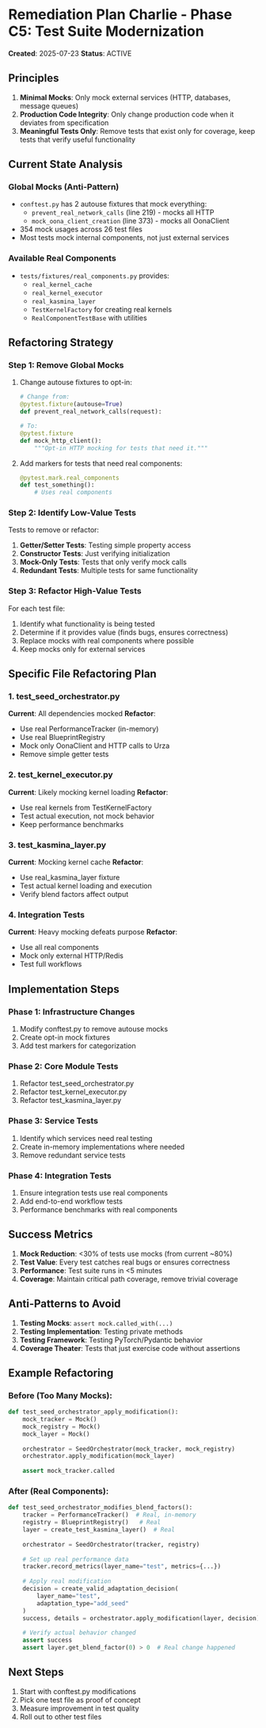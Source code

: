 # Remediation Plan Charlie - Phase C5: Test Suite Modernization

**Created**: 2025-07-23
**Status**: ACTIVE

## Principles

1. **Minimal Mocks**: Only mock external services (HTTP, databases, message queues)
2. **Production Code Integrity**: Only change production code when it deviates from specification
3. **Meaningful Tests Only**: Remove tests that exist only for coverage, keep tests that verify useful functionality

## Current State Analysis

### Global Mocks (Anti-Pattern)
- `conftest.py` has 2 autouse fixtures that mock everything:
  - `prevent_real_network_calls` (line 219) - mocks all HTTP
  - `mock_oona_client_creation` (line 373) - mocks all OonaClient
- 354 mock usages across 26 test files
- Most tests mock internal components, not just external services

### Available Real Components
- `tests/fixtures/real_components.py` provides:
  - `real_kernel_cache`
  - `real_kernel_executor`
  - `real_kasmina_layer`
  - `TestKernelFactory` for creating real kernels
  - `RealComponentTestBase` with utilities

## Refactoring Strategy

### Step 1: Remove Global Mocks
1. Change autouse fixtures to opt-in:
   ```python
   # Change from:
   @pytest.fixture(autouse=True)
   def prevent_real_network_calls(request):
   
   # To:
   @pytest.fixture
   def mock_http_client():
       """Opt-in HTTP mocking for tests that need it."""
   ```

2. Add markers for tests that need real components:
   ```python
   @pytest.mark.real_components
   def test_something():
       # Uses real components
   ```

### Step 2: Identify Low-Value Tests

Tests to remove or refactor:
1. **Getter/Setter Tests**: Testing simple property access
2. **Constructor Tests**: Just verifying initialization
3. **Mock-Only Tests**: Tests that only verify mock calls
4. **Redundant Tests**: Multiple tests for same functionality

### Step 3: Refactor High-Value Tests

For each test file:
1. Identify what functionality is being tested
2. Determine if it provides value (finds bugs, ensures correctness)
3. Replace mocks with real components where possible
4. Keep mocks only for external services

## Specific File Refactoring Plan

### 1. test_seed_orchestrator.py
**Current**: All dependencies mocked
**Refactor**:
- Use real PerformanceTracker (in-memory)
- Use real BlueprintRegistry
- Mock only OonaClient and HTTP calls to Urza
- Remove simple getter tests

### 2. test_kernel_executor.py
**Current**: Likely mocking kernel loading
**Refactor**:
- Use real kernels from TestKernelFactory
- Test actual execution, not mock behavior
- Keep performance benchmarks

### 3. test_kasmina_layer.py
**Current**: Mocking kernel cache
**Refactor**:
- Use real_kasmina_layer fixture
- Test actual kernel loading and execution
- Verify blend factors affect output

### 4. Integration Tests
**Current**: Heavy mocking defeats purpose
**Refactor**:
- Use all real components
- Mock only external HTTP/Redis
- Test full workflows

## Implementation Steps

### Phase 1: Infrastructure Changes
1. Modify conftest.py to remove autouse mocks
2. Create opt-in mock fixtures
3. Add test markers for categorization

### Phase 2: Core Module Tests
1. Refactor test_seed_orchestrator.py
2. Refactor test_kernel_executor.py
3. Refactor test_kasmina_layer.py

### Phase 3: Service Tests
1. Identify which services need real testing
2. Create in-memory implementations where needed
3. Remove redundant service tests

### Phase 4: Integration Tests
1. Ensure integration tests use real components
2. Add end-to-end workflow tests
3. Performance benchmarks with real components

## Success Metrics

1. **Mock Reduction**: <30% of tests use mocks (from current ~80%)
2. **Test Value**: Every test catches real bugs or ensures correctness
3. **Performance**: Test suite runs in <5 minutes
4. **Coverage**: Maintain critical path coverage, remove trivial coverage

## Anti-Patterns to Avoid

1. **Testing Mocks**: `assert mock.called_with(...)`
2. **Testing Implementation**: Testing private methods
3. **Testing Framework**: Testing PyTorch/Pydantic behavior
4. **Coverage Theater**: Tests that just exercise code without assertions

## Example Refactoring

### Before (Too Many Mocks):
```python
def test_seed_orchestrator_apply_modification():
    mock_tracker = Mock()
    mock_registry = Mock()
    mock_layer = Mock()
    
    orchestrator = SeedOrchestrator(mock_tracker, mock_registry)
    orchestrator.apply_modification(mock_layer)
    
    assert mock_tracker.called
```

### After (Real Components):
```python
def test_seed_orchestrator_modifies_blend_factors():
    tracker = PerformanceTracker()  # Real, in-memory
    registry = BlueprintRegistry()   # Real
    layer = create_test_kasmina_layer()  # Real
    
    orchestrator = SeedOrchestrator(tracker, registry)
    
    # Set up real performance data
    tracker.record_metrics(layer_name="test", metrics={...})
    
    # Apply real modification
    decision = create_valid_adaptation_decision(
        layer_name="test",
        adaptation_type="add_seed"
    )
    success, details = orchestrator.apply_modification(layer, decision)
    
    # Verify actual behavior changed
    assert success
    assert layer.get_blend_factor(0) > 0  # Real change happened
```

## Next Steps

1. Start with conftest.py modifications
2. Pick one test file as proof of concept
3. Measure improvement in test quality
4. Roll out to other test files